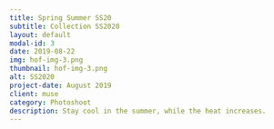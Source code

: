 ```yaml
---
title: Spring Summer SS20
subtitle: Collection SS2020 
layout: default
modal-id: 3
date: 2019-08-22
img: hof-img-3.png
thumbnail: hof-img-3.png
alt: SS2020
project-date: August 2019
client: muse
category: Photoshoot
description: Stay cool in the summer, while the heat increases.
---
```

